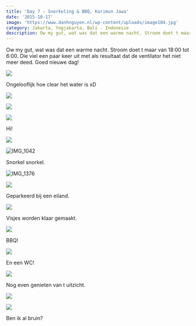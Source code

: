 ```yaml
---
title: 'Day 7 - Snorkeling & BBQ, Karimun Jawa'
date: '2015-10-17'
image: 'https://www.danhnguyen.nl/wp-content/uploads/image104.jpg'
category: Jakarta, Yogjakarta, Bali - Indonesie
description: Ow my gut, wat was dat een warme nacht. Stroom doet t maar van 18:00 tot 6:00. Die viel een paar keer uit met als...
---
```


Ow my gut, wat was dat een warme nacht. Stroom doet t maar van 18:00 tot 6:00. Die viel een paar keer uit met als resultaat dat de ventilator het niet meer deed. Goed nieuwe dag!

![](https://www.danhnguyen.nl/wp-content/uploads/image103-1024x576.jpg)

Ongelooflijk hoe clear het water is xD

![](https://www.danhnguyen.nl/wp-content/uploads/image104-1024x576.jpg)

![](https://www.danhnguyen.nl/wp-content/uploads/IMG_1172-e1446324252452-1024x1144.jpg)

![](https://www.danhnguyen.nl/wp-content/uploads/image105-e1446324289315-1024x1124.jpg)

Hi!

![](https://www.danhnguyen.nl/wp-content/uploads/image106-1024x576.jpg)

![IMG_1042](https://www.danhnguyen.nl/wp-content/uploads/IMG_1042-1024x768.jpg)

Snorkel snorkel.

![IMG_1376](https://www.danhnguyen.nl/wp-content/uploads/IMG_1376-1024x768.jpg)

![](https://www.danhnguyen.nl/wp-content/uploads/image107-1024x576.jpg)

Geparkeerd bij een eiland.

![](https://www.danhnguyen.nl/wp-content/uploads/image108-1024x576.jpg)

Visjes worden klaar gemaakt.

![](https://www.danhnguyen.nl/wp-content/uploads/image110-1024x576.jpg)

BBQ!

![](https://www.danhnguyen.nl/wp-content/uploads/image111-1024x576.jpg)

En een WC!

![](https://www.danhnguyen.nl/wp-content/uploads/image109-1024x576.jpg)

Nog even genieten van t uitzicht.

![](https://www.danhnguyen.nl/wp-content/uploads/image117-1024x576.jpg)

![](https://www.danhnguyen.nl/wp-content/uploads/image115-1024x576.jpg)

Ben ik al bruin?
